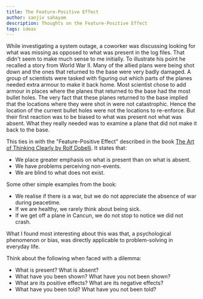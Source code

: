 ```yaml
---
title: The Feature-Positive Effect
author: sanjiv sahayam
description: Thoughts on the Feature-Positive Effect
tags: ideas
---
```


While investigating a system outage, a coworker was discussing looking for what was missing as opposed to what was present in the log files. That didn't seem to make much sense to me initially. To illustrate his point he recalled a story from World War II. Many of the allied plans were being shot down and the ones that returned to the base were very badly damaged. A group of scientists were tasked with figuring out which parts of the planes needed extra armour to make it back home. Most scientist chose to add armour in places where the planes that returned to the base had the most bullet holes. The very fact that these planes returned to the base implied that the locations where they were shot in were not catastrophic. Hence the location of the current bullet holes were not the locations to re-enforce. But their first reaction was to be biased to what was present not what was absent. What they really needed was to examine a plane that did not make it back to the base.

This ties in with the "Feature-Positive Effect" described in the book [The Art of Thinking Clearly by Rolf Dobelli](http://www.amazon.co.uk/The-Art-Thinking-Clearly-Decisions/dp/144475954X). It states that:

* We place greater emphasis on what is present than on what is absent.
* We have problems perceiving non-events.
* We are blind to what does not exist.

Some other simple examples from the book:

* We realise if there is a war, but we do not appreciate the absence of war during peacetime.
* If we are healthy, we rarely think about being sick.
* If we get off a plane in Cancun, we do not stop to notice we did not crash.

What I found most interesting about this was that, a psychological phenomenon or bias, was directly applicable to problem-solving in everyday life.

Think about the following when faced with a dilemma:

* What is present? What is absent?
* What have you been shown? What have you not been shown?
* What are its positive effects? What are its negative effects?
* What have you been told? What have you not been told?


